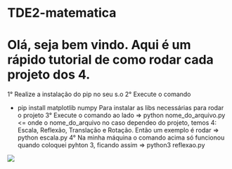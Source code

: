 # TDE2-matematica

# Olá, seja bem vindo. Aqui é um rápido tutorial de como rodar cada projeto dos 4.

1° Realize a instalação do pip no seu s.o
2° Execute o comando 
 - pip install matplotlib numpy
  Para instalar as libs necessárias para rodar o projeto
3° Execute o comando ao lado => python nome_do_arquivo.py <= onde o nome_do_arquivo no caso dependeo do projeto, temos 4: Escala, Reflexão, Translação e Rotação. Então um exemplo é rodar => python escala.py 
4° Na minha máquina o comando acima só funcionou quando coloquei pyhton 3, ficando assim => python3 reflexao.py

<img src="blob:https://web.whatsapp.com/a71bfac4-9229-4fb2-9e17-1a4d43199de7" />
